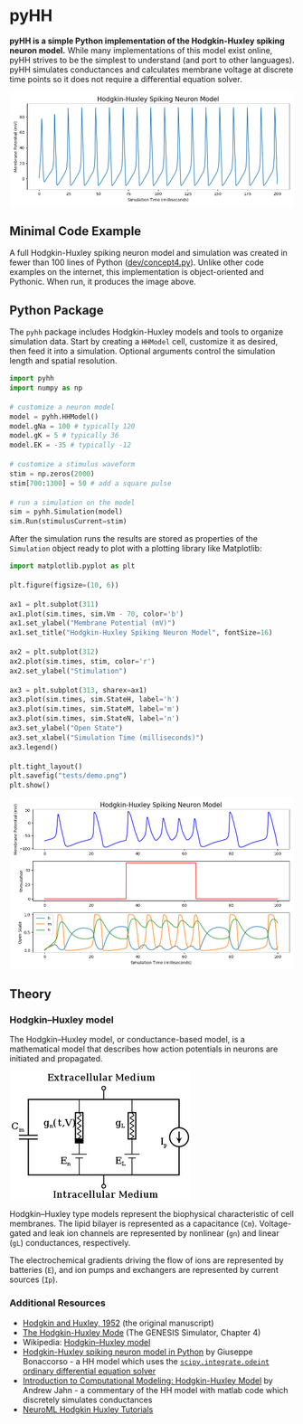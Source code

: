 # pyHH
**pyHH is a simple Python implementation of the Hodgkin-Huxley spiking neuron model.** While many implementations of this model exist online, pyHH strives to be the simplest to understand (and port to other languages). pyHH simulates conductances and calculates membrane voltage at discrete time points so it does not require a differential equation solver.

![](dev/concept4.png)

## Minimal Code Example
A full Hodgkin-Huxley spiking neuron model and simulation was created in fewer than 100 lines of Python ([dev/concept4.py](dev/concept4.py)). Unlike other code examples on the internet, this implementation is object-oriented and Pythonic. When run, it produces the image above.

## Python Package
The `pyhh` package includes Hodgkin-Huxley models and tools to organize simulation data. Start by creating a `HHModel` cell, customize it as desired, then feed it into a simulation. Optional arguments control the simulation length and spatial resolution.

```python
import pyhh
import numpy as np

# customize a neuron model
model = pyhh.HHModel()
model.gNa = 100 # typically 120
model.gK = 5 # typically 36
model.EK = -35 # typically -12

# customize a stimulus waveform
stim = np.zeros(2000)
stim[700:1300] = 50 # add a square pulse

# run a simulation on the model
sim = pyhh.Simulation(model)
sim.Run(stimulusCurrent=stim)
```

After the simulation runs the results are stored as properties of the `Simulation` object ready to plot with a plotting library like Matplotlib:

```python
import matplotlib.pyplot as plt

plt.figure(figsize=(10, 6))

ax1 = plt.subplot(311)
ax1.plot(sim.times, sim.Vm - 70, color='b')
ax1.set_ylabel("Membrane Potential (mV)")
ax1.set_title("Hodgkin-Huxley Spiking Neuron Model", fontSize=16)

ax2 = plt.subplot(312)
ax2.plot(sim.times, stim, color='r')
ax2.set_ylabel("Stimulation")

ax3 = plt.subplot(313, sharex=ax1)
ax3.plot(sim.times, sim.StateH, label='h')
ax3.plot(sim.times, sim.StateM, label='m')
ax3.plot(sim.times, sim.StateN, label='n')
ax3.set_ylabel("Open State")
ax3.set_xlabel("Simulation Time (milliseconds)")
ax3.legend()

plt.tight_layout()
plt.savefig("tests/demo.png")
plt.show()
```

![](tests/demo.png)

## Theory

### Hodgkin–Huxley model
The Hodgkin–Huxley model, or conductance-based model, is a mathematical model that describes how action potentials in neurons are initiated and propagated. 

![](dev/figures/320px-Hodgkin-Huxley.svg.png)

Hodgkin–Huxley type models represent the biophysical characteristic of cell membranes. The lipid bilayer is represented as a capacitance (`Cm`). Voltage-gated and leak ion channels are represented by nonlinear (`gn`) and linear (`gL`) conductances, respectively. 

The electrochemical gradients driving the flow of ions are represented by batteries (`E`), and ion pumps and exchangers are represented by current sources (`Ip`).

### Additional Resources
* [Hodgkin and Huxley, 1952](https://www.ncbi.nlm.nih.gov/pmc/articles/PMC1392413/pdf/jphysiol01442-0106.pdf) (the original manuscript)
* [The Hodgkin-Huxley Mode](http://www.genesis-sim.org/GENESIS/iBoG/iBoGpdf/chapt4.pdf) (The GENESIS Simulator, Chapter 4)
* Wikipedia: [Hodgkin–Huxley model](https://en.wikipedia.org/wiki/Hodgkin%E2%80%93Huxley_model)
* [Hodgkin-Huxley spiking neuron model in Python](https://www.bonaccorso.eu/2017/08/19/hodgkin-huxley-spiking-neuron-model-python/) by Giuseppe Bonaccorso - a HH model which uses the [`scipy.integrate.odeint` ordinary differential equation solver](https://docs.scipy.org/doc/scipy/reference/generated/scipy.integrate.odeint.html)
* [Introduction to Computational Modeling: Hodgkin-Huxley Model](http://andysbrainblog.blogspot.com/2013/10/introduction-to-computational-modeling.html) by Andrew Jahn - a commentary of the HH model with matlab code which discretely simulates conductances
* [NeuroML Hodgkin Huxley Tutorials](https://github.com/swharden/hodgkin_huxley_tutorial)
